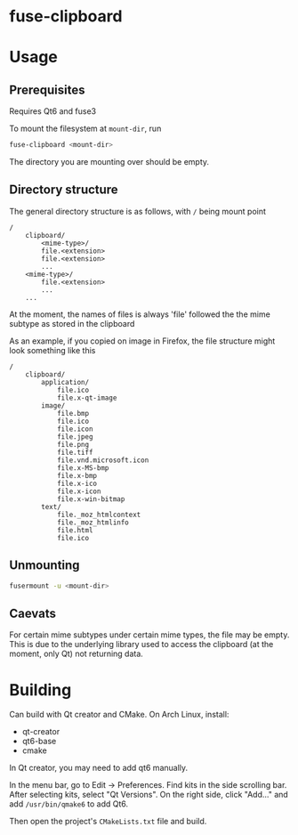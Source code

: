 # fuse-clipboard
# Usage
## Prerequisites
Requires Qt6 and fuse3

To mount the filesystem at `mount-dir`, run
```bash
fuse-clipboard <mount-dir>
```

The directory you are mounting over should be empty.

## Directory structure
The general directory structure is as follows, with `/` being mount point

```
/
    clipboard/
        <mime-type>/
		file.<extension>
		file.<extension>
		...
	<mime-type>/
		file.<extension>
		...
	...
```

At the moment, the names of files is always 'file' followed the the mime subtype as stored in the clipboard

As an example, if you copied on image in Firefox, the file structure might look something like this
```
/
	clipboard/
		application/
			file.ico
			file.x-qt-image
		image/
			file.bmp
			file.ico
			file.icon
			file.jpeg
			file.png
			file.tiff
			file.vnd.microsoft.icon
			file.x-MS-bmp
			file.x-bmp
			file.x-ico
			file.x-icon
			file.x-win-bitmap
		text/
			file._moz_htmlcontext
			file._moz_htmlinfo
			file.html
			file.ico
```

## Unmounting
```bash
fusermount -u <mount-dir>
```

## Caevats
For certain mime subtypes under certain mime types, the file may be empty. This is due to the underlying library used to access the clipboard (at the moment, only Qt) not returning data.


# Building
Can build with Qt creator and CMake. On Arch Linux, install:
- qt-creator
- qt6-base
- cmake

In Qt creator, you may need to add qt6 manually.

In the menu bar, go to Edit -> Preferences. Find kits in the side scrolling bar. After selecting kits, select "Qt Versions". On the right side, click "Add..." and add `/usr/bin/qmake6` to add Qt6.

Then open the project's `CMakeLists.txt` file and build.
